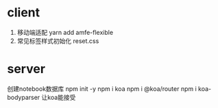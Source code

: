 # client
1. 移动端适配   yarn add amfe-flexible
2. 常见标签样式初始化   reset.css

# server
创建notebook数据库
npm init -y
npm i koa
npm i @koa/router
npm i koa-bodyparser 让koa能接受